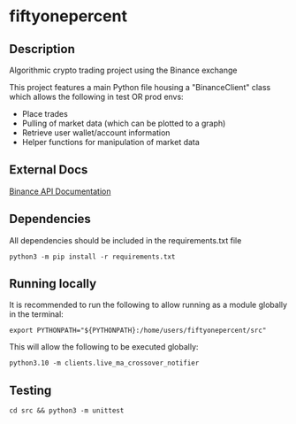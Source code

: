 # fiftyonepercent


## Description
Algorithmic crypto trading project using the Binance exchange

This project features a main Python file housing a "BinanceClient" class which allows the following in test OR prod envs:
- Place trades
- Pulling of market data (which can be plotted to a graph)
- Retrieve user wallet/account information
- Helper functions for manipulation of market data


## External Docs
[Binance API Documentation](https://binance-docs.github.io/apidocs)


## Dependencies
All dependencies should be included in the requirements.txt file

`python3 -m pip install -r requirements.txt`

## Running locally
It is recommended to run the following to allow running as a module globally in the terminal:

`export PYTHONPATH="${PYTHONPATH}:/home/users/fiftyonepercent/src"`

This will allow the following to be executed globally:

`python3.10 -m clients.live_ma_crossover_notifier`

## Testing

`cd src && python3 -m unittest`